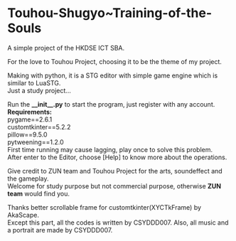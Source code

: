 # Touhou-Shugyo~Training-of-the-Souls
A simple project of the HKDSE ICT SBA.

For the love to Touhou Project, choosing it to be the theme of my project.

Making with python, it is a STG editor with simple game engine which is similar to LuaSTG.  
Just a study project...

Run the __\_\_init\_\_.py__ to start the program, just register with any account.   
__Requirements:__  
pygame==2.6.1  
customtkinter==5.2.2  
pillow==9.5.0  
pytweening==1.2.0  
First time running may cause lagging, play once to solve this problem.  
After enter to the Editor, choose [Help] to know more about the operations.  

Give credit to ZUN team and Touhou Project for the arts, soundeffect and the gameplay.  
Welcome for study purpose but not commercial purpose, otherwise __ZUN team__ would find you.

Thanks better scrollable frame for customtkinter(XYCTkFrame) by AkaScape.  
Except this part, all the codes is written by CSYDDD007.
Also, all music and a portrait are made by CSYDDD007.
